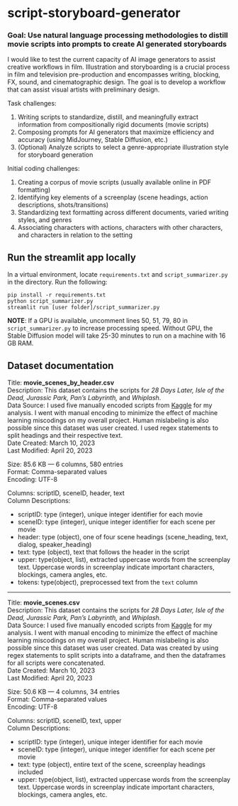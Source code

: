 # script-storyboard-generator

### Goal: Use natural language processing methodologies to distill movie scripts into prompts to create AI generated storyboards

I would like to test the current capacity of AI image generators to assist creative workflows in film. Illustration and storyboarding is a crucial process in film and television pre-production and encompasses writing, blocking, FX, sound, and cinematographic design. The goal is to develop a workflow that can assist visual artists with preliminary design.

Task challenges:
1. Writing scripts to standardize, distill, and meaningfully extract information from compositionally rigid documents (movie scripts)
2. Composing prompts for AI generators that maximize efficiency and accuracy (using MidJourney, Stable Diffusion, etc.)
3. (Optional) Analyze scripts to select a genre-appropriate illustration style for storyboard generation

Initial coding challenges: 
1. Creating a corpus of movie scripts (usually available online in PDF formatting)
2. Identifying key elements of a screenplay (scene headings, action descriptions, shots/transitions) 
3. Standardizing text formatting across different documents, varied writing styles, and genres
3. Associating characters with actions, characters with other characters, and characters in relation to the setting

## Run the streamlit app locally
In a virtual environment, locate `requirements.txt` and `script_summarizer.py` in the directory.
Run the following:
```
pip install -r requirements.txt
python script_summarizer.py
streamlit run [user folder]/script_summarizer.py
```
**NOTE**: If a GPU is available, uncomment lines 50, 51, 79, 80 in `script_summarizer.py` to increase processing speed. Without GPU, the Stable Diffusion model will take 25-30 minutes to run on a machine with 16 GB RAM. 

## Dataset documentation

Title: **movie_scenes_by_header.csv** <br>
Description: This dataset contains the scripts for _28 Days Later, Isle of the Dead, Jurassic Park, Pan’s Labyrinth,_ and _Whiplash_. <br>
Data Source: I used five manually encoded scripts from [Kaggle](https://www.kaggle.com/datasets/gufukuro/movie-scripts-corpus) for my analysis. I went with manual encoding to minimize the effect of machine learning miscodings on my overall project. Human mislabeling is also possible since this dataset was user created. I used regex statements to split headings and their respective text. <br>
Date Created: March 10, 2023 <br>
Last Modified: April 20, 2023<br>

Size: 85.6 KB —  6 columns, 580 entries<br>
Format: Comma-separated values <br>
Encoding: UTF-8 <br>

Columns: scriptID, sceneID, header, text <br>
Column Descriptions: 
* scriptID: type (integer), unique integer identifier for each movie <br>
* sceneID: type (integer), unique integer identifier for each scene per movie <br>
* header: type (object), one of four scene headings (scene_heading, text, dialog, speaker_heading) <br>
* text: type (object), text that follows the header in the script <br>
* upper: type(object, list), extracted uppercase words from the screenplay text. Uppercase words in screenplay indicate important characters, blockings, camera angles, etc. <br>
* tokens: type(object), preprocessed text from the `text` column <br>
---
Title: **movie_scenes.csv** <br>
Description: This dataset contains the scripts for _28 Days Later, Isle of the Dead, Jurassic Park, Pan’s Labyrinth,_ and _Whiplash_. <br>
Data Source: I used five manually encoded scripts from [Kaggle](https://www.kaggle.com/datasets/gufukuro/movie-scripts-corpus) for my analysis. I went with manual encoding to minimize the effect of machine learning miscodings on my overall project. Human mislabeling is also possible since this dataset was user created. Data was created by using regex statements to split scripts into a dataframe, and then the dataframes for all scripts were concatenated. <br>
Date Created: March 10, 2023 <br>
Last Modified: April 20, 2023<br>

Size: 50.6 KB —  4 columns, 34 entries<br>
Format: Comma-separated values <br>
Encoding: UTF-8 <br>

Columns: scriptID, sceneID, text, upper <br>
Column Descriptions: 
* scriptID: type (integer), unique integer identifier for each movie <br>
* sceneID: type (integer), unique integer identifier for each scene per movie <br>
* text: type (object), entire text of the scene, screenplay headings included <br>
* upper: type(object, list), extracted uppercase words from the screenplay text. Uppercase words in screenplay indicate important characters, blockings, camera angles, etc. <br>
